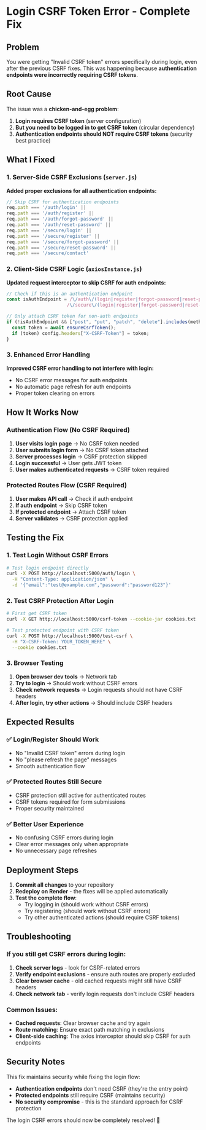 # Login CSRF Token Error - Complete Fix

## Problem
You were getting "Invalid CSRF token" errors specifically during login, even after the previous CSRF fixes. This was happening because **authentication endpoints were incorrectly requiring CSRF tokens**.

## Root Cause
The issue was a **chicken-and-egg problem**:
1. **Login requires CSRF token** (server configuration)
2. **But you need to be logged in to get CSRF token** (circular dependency)
3. **Authentication endpoints should NOT require CSRF tokens** (security best practice)

## What I Fixed

### 1. Server-Side CSRF Exclusions (`server.js`)
**Added proper exclusions for all authentication endpoints:**
```javascript
// Skip CSRF for authentication endpoints
req.path === '/auth/login' ||
req.path === '/auth/register' ||
req.path === '/auth/forgot-password' ||
req.path === '/auth/reset-password' ||
req.path === '/secure/login' ||
req.path === '/secure/register' ||
req.path === '/secure/forgot-password' ||
req.path === '/secure/reset-password' ||
req.path === '/secure/contact'
```

### 2. Client-Side CSRF Logic (`axiosInstance.js`)
**Updated request interceptor to skip CSRF for auth endpoints:**
```javascript
// Check if this is an authentication endpoint
const isAuthEndpoint = /\/auth\/(login|register|forgot-password|reset-password)/.test(url) ||
                      /\/secure\/(login|register|forgot-password|reset-password|contact)/.test(url);

// Only attach CSRF token for non-auth endpoints
if (!isAuthEndpoint && ["post", "put", "patch", "delete"].includes(method)) {
  const token = await ensureCsrfToken();
  if (token) config.headers["X-CSRF-Token"] = token;
}
```

### 3. Enhanced Error Handling
**Improved CSRF error handling to not interfere with login:**
- No CSRF error messages for auth endpoints
- No automatic page refresh for auth endpoints
- Proper token clearing on errors

## How It Works Now

### Authentication Flow (No CSRF Required)
1. **User visits login page** → No CSRF token needed
2. **User submits login form** → No CSRF token attached
3. **Server processes login** → CSRF protection skipped
4. **Login successful** → User gets JWT token
5. **User makes authenticated requests** → CSRF token required

### Protected Routes Flow (CSRF Required)
1. **User makes API call** → Check if auth endpoint
2. **If auth endpoint** → Skip CSRF token
3. **If protected endpoint** → Attach CSRF token
4. **Server validates** → CSRF protection applied

## Testing the Fix

### 1. Test Login Without CSRF Errors
```bash
# Test login endpoint directly
curl -X POST http://localhost:5000/auth/login \
  -H "Content-Type: application/json" \
  -d '{"email":"test@example.com","password":"password123"}'
```

### 2. Test CSRF Protection After Login
```bash
# First get CSRF token
curl -X GET http://localhost:5000/csrf-token --cookie-jar cookies.txt

# Test protected endpoint with CSRF token
curl -X POST http://localhost:5000/test-csrf \
  -H "X-CSRF-Token: YOUR_TOKEN_HERE" \
  --cookie cookies.txt
```

### 3. Browser Testing
1. **Open browser dev tools** → Network tab
2. **Try to login** → Should work without CSRF errors
3. **Check network requests** → Login requests should not have CSRF headers
4. **After login, try other actions** → Should include CSRF headers

## Expected Results

### ✅ Login/Register Should Work
- No "Invalid CSRF token" errors during login
- No "please refresh the page" messages
- Smooth authentication flow

### ✅ Protected Routes Still Secure
- CSRF protection still active for authenticated routes
- CSRF tokens required for form submissions
- Proper security maintained

### ✅ Better User Experience
- No confusing CSRF errors during login
- Clear error messages only when appropriate
- No unnecessary page refreshes

## Deployment Steps

1. **Commit all changes** to your repository
2. **Redeploy on Render** - the fixes will be applied automatically
3. **Test the complete flow**:
   - Try logging in (should work without CSRF errors)
   - Try registering (should work without CSRF errors)
   - Try other authenticated actions (should require CSRF tokens)

## Troubleshooting

### If you still get CSRF errors during login:

1. **Check server logs** - look for CSRF-related errors
2. **Verify endpoint exclusions** - ensure auth routes are properly excluded
3. **Clear browser cache** - old cached requests might still have CSRF headers
4. **Check network tab** - verify login requests don't include CSRF headers

### Common Issues:
- **Cached requests**: Clear browser cache and try again
- **Route matching**: Ensure exact path matching in exclusions
- **Client-side caching**: The axios interceptor should skip CSRF for auth endpoints

## Security Notes

This fix maintains security while fixing the login flow:
- **Authentication endpoints** don't need CSRF (they're the entry point)
- **Protected endpoints** still require CSRF (maintains security)
- **No security compromise** - this is the standard approach for CSRF protection

The login CSRF errors should now be completely resolved! 🎉
